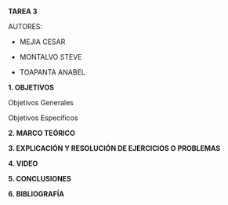 **TAREA 3**

AUTORES:

- MEJIA CESAR

- MONTALVO STEVE

- TOAPANTA ANABEL

**1. OBJETIVOS**

Objetivos Generales

Objetivos Específicos

**2. MARCO TEÓRICO**

**3. EXPLICACIÓN Y RESOLUCIÓN DE EJERCICIOS O PROBLEMAS**

**4. VIDEO**

**5. CONCLUSIONES**

**6. BIBLIOGRAFÍA**
